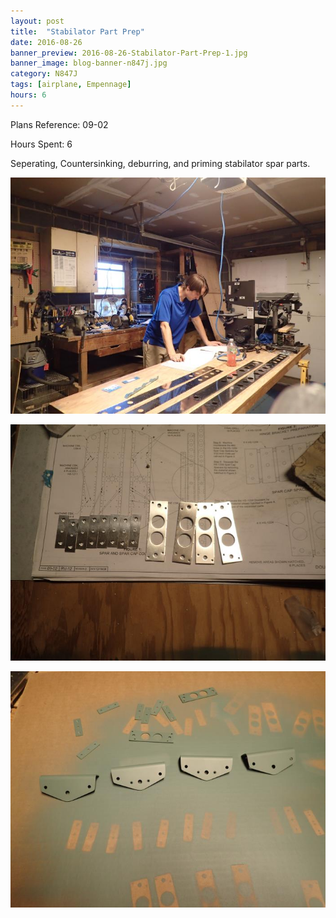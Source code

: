 ```yaml
---
layout: post
title:  "Stabilator Part Prep"
date: 2016-08-26
banner_preview: 2016-08-26-Stabilator-Part-Prep-1.jpg
banner_image: blog-banner-n847j.jpg
category: N847J
tags: [airplane, Empennage]
hours: 6
---
```


Plans Reference: 09-02

Hours Spent: 6

Seperating, Countersinking, deburring, and priming stabilator spar parts.

![](/assets/images/2016-08-26-Stabilator-Part-Prep-1.jpg)

![](/assets/images/2016-08-26-Stabilator-Part-Prep-2.jpg)

![](/assets/images/2016-08-26-Stabilator-Part-Prep-3.jpg)

